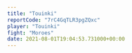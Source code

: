 ```yaml
---
title: "Touinki"
reportCode: "7rC4GqTLR3pgZQxc"
player: "Touinki"
fight: "Moroes"
date: 2021-08-01T19:04:53.731000+00:00
---
```


